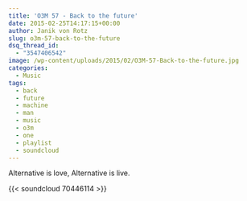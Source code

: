 ```yaml
---
title: 'O3M 57 - Back to the future'
date: 2015-02-25T14:17:15+00:00
author: Janik von Rotz
slug: o3m-57-back-to-the-future
dsq_thread_id:
  - "3547406542"
image: /wp-content/uploads/2015/02/O3M-57-Back-to-the-future.jpg
categories:
  - Music
tags:
  - back
  - future
  - machine
  - man
  - music
  - o3m
  - one
  - playlist
  - soundcloud
---
```

Alternative is love, Alternative is live.

{{< soundcloud 70446114 >}}